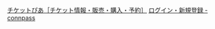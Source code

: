 [チケットぴあ［チケット情報・販売・購入・予約］](https://t.pia.jp/)
[ログイン・新規登録 - connpass](https://connpass.com/dashboard/)
